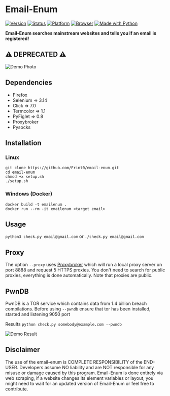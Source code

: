# Email-Enum
[![Version](https://img.shields.io/badge/Version-v1.2-brightgreen.svg)](https://shields.io/)
[![Status](https://img.shields.io/badge/Status-Deprecated-red.svg)](https://shields.io/)
[![Platform](https://img.shields.io/badge/Platform-Linux/Windows-lightgrey.svg)](https://shields.io/)
[![Browser](https://img.shields.io/badge/Browser-Firefox-brightgreen.svg)](https://shields.io/)
[![Made with Python](http://ForTheBadge.com/images/badges/made-with-python.svg)](https://www.python.org/)

**Email-Enum searches mainstream websites and tells you if an email is registered!**

## ⚠️ DEPRECATED ⚠️

![Demo Photo](https://raw.githubusercontent.com/Frint0/email-enum/master/demo.png)

## Dependencies
* Firefox
* Selenium => 3.14
* Click => 7.0
* Termcolor => 1.1
* PyFiglet => 0.8
* Proxybroker
* Pysocks

## Installation
### Linux

```
git clone https://github.com/Frint0/email-enum.git
cd email-enum
chmod +x setup.sh
./setup.sh
```

### Windows (Docker)

```
docker build -t emailenum .
docker run --rm -it emailenum <target email>
```

## Usage

`python3 check.py email@gmail.com` or `./check.py email@gmail.com`

## Proxy
The option `--proxy` uses [Proxybroker](https://github.com/constverum/ProxyBroker) which will run a local proxy server on port 8888 and request 5 HTTPS proxies. You don't need to search for public proxies, everything is done automatically. Note that proxies are public.

## PwnDB
PwnDB is a TOR service which contains
data from 1.4 billion breach compilations. Before using `--pwndb` ensure that tor has been 
installed, started and listening 9050 port

Results `python check.py somebody@example.com --pwndb`


![Demo Result](http://i.piccy.info/i9/5916bd8f70f9b152a41c4b6693de6e57/1556956944/257875/1315967/screen111.png)

## Disclaimer

The use of the email-enum is COMPLETE RESPONSIBILITY of the END-USER. Developers assume NO liability and are NOT responsible for any misuse or damage caused by this program.
Email-Enum is done entirely via web scraping, if a website changes its element variables or layout, you might need to 
wait for an updated version of Email-Enum or feel free to contribute.
